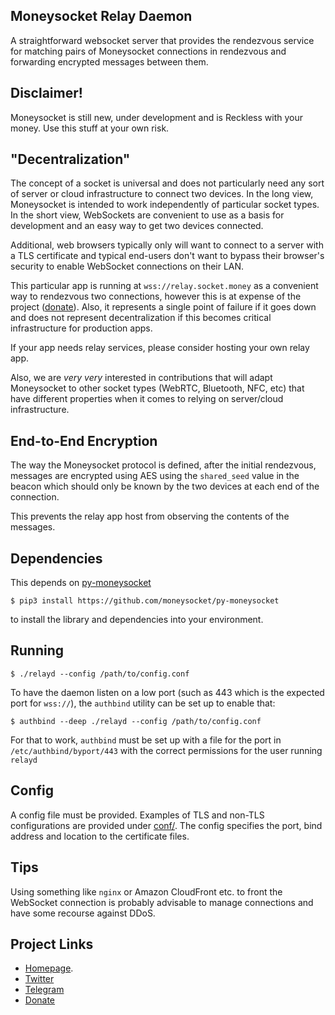 Moneysocket Relay Daemon
----

A straightforward websocket server that provides the rendezvous service for matching pairs of Moneysocket connections in rendezvous and forwarding encrypted messages between them.

Disclaimer!
-----

Moneysocket is still new, under development and is Reckless with your money. Use this stuff at your own risk.


"Decentralization"
------------------------------------------------------------------------

The concept of a socket is universal and does not particularly need any sort of server or cloud infrastructure to connect two devices. In the long view, Moneysocket is intended to work independently of particular socket types. In the short view, WebSockets are convenient to use as a basis for development and an easy way to get two devices connected.

Additional, web browsers typically only will want to connect to a server with a TLS certificate and typical end-users don't want to bypass their browser's security to enable WebSocket connections on their LAN.

This particular app is running at `wss://relay.socket.money` as a convenient way to rendezvous two connections, however this is at expense of the project ([donate](https://socket.money/#donate)). Also, it represents a single point of failure if it goes down and does not represent decentralization if this becomes critical infrastructure for production apps.

If your app needs relay services, please consider hosting your own relay app.

Also, we are *very very* interested in contributions that will adapt Moneysocket to other socket types (WebRTC, Bluetooth, NFC, etc) that have different properties when it comes to relying on server/cloud infrastructure.


End-to-End Encryption
------------------------------------------------------------------------

The way the Moneysocket protocol is defined, after the initial rendezvous, messages are encrypted using AES using the `shared_seed` value in the beacon which should only be known by the two devices at each end of the connection.

This prevents the relay app host from observing the contents of the messages.


Dependencies
------------------------------------------------------------------------

This depends on [py-moneysocket](https://github.com/moneysocket/py-moneysocket)

`$ pip3 install https://github.com/moneysocket/py-moneysocket`

to install the library and dependencies into your environment.


Running
------------------------------------------------------------------------

`$ ./relayd --config /path/to/config.conf`

To have the daemon listen on a low port (such as 443 which is the expected port for `wss://`), the `authbind` utility can be set up to enable that:

`$ authbind --deep ./relayd --config /path/to/config.conf`

For that to work, `authbind` must be set up with a file for the port in `/etc/authbind/byport/443` with the correct permissions for the user running `relayd`


Config
------------------------------------------------------------------------

A config file must be provided. Examples of TLS and non-TLS configurations are provided under [conf/](conf/). The config specifies the port, bind address and location to the certificate files.


Tips
------------------------------------------------------------------------

Using something like `nginx` or Amazon CloudFront etc. to front the WebSocket connection is probably advisable to manage connections and have some recourse against DDoS.


Project Links
------------------------------------------------------------------------

- [Homepage](https://socket.money).
- [Twitter](https://twitter.com/moneysocket)
- [Telegram](https://t.me/moneysocket)
- [Donate](https://socket.money/#donate)
